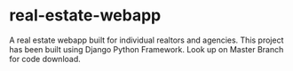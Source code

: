 # real-estate-webapp
A real estate webapp built for individual realtors and agencies. This project has been built using Django Python Framework.
Look up on Master Branch for code download.
